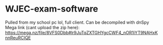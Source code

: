 # WJEC-exam-software
Pulled from my school pc lol, full client. Can be decompiled with dnSpy
Mega link (cant upload the zip here): https://mega.nz/file/8VFS0Dbb#lr9JuTqZXTGHYgcCWF4_nOR1iYT9NAHxKnnReuRClQE

